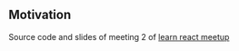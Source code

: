 <h2>Motivation</h2>
Source code and slides of meeting 2 of <a href='https://www.meetup.com/learn-react-israel/'>learn react meetup</a>